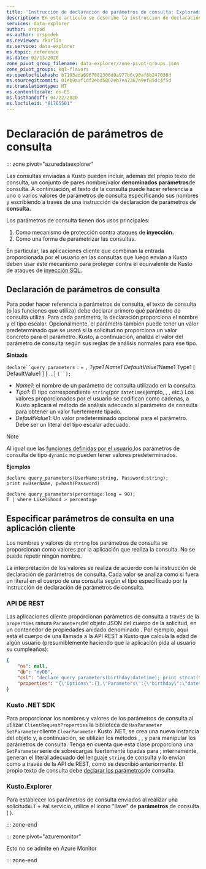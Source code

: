 ```yaml
---
title: 'Instrucción de declaración de parámetros de consulta: Explorador de azure Data Explorer ( Explorador de datos de Azure) Microsoft Docs'
description: En este artículo se describe la instrucción de declaración de parámetros de consulta en el Explorador de datos de Azure.
services: data-explorer
author: orspod
ms.author: orspodek
ms.reviewer: rkarlin
ms.service: data-explorer
ms.topic: reference
ms.date: 02/13/2020
zone_pivot_group_filename: data-explorer/zone-pivot-groups.json
zone_pivot_groups: kql-flavors
ms.openlocfilehash: b7193ada6967882306d9a977b6c90af8b247036d
ms.sourcegitcommit: 01eb9aaf1df2ebd5002eb7ea7367a9ef85dc4f5d
ms.translationtype: MT
ms.contentlocale: es-ES
ms.lasthandoff: 04/22/2020
ms.locfileid: "81765501"
---
```

# <a name="query-parameters-declaration-statement"></a>Declaración de parámetros de consulta

::: zone pivot="azuredataexplorer"

Las consultas enviadas a Kusto pueden incluir, además del propio texto de consulta, un conjunto de pares nombre/valor **denominados parámetros**de consulta. A continuación, el texto de la consulta puede hacer referencia a uno o varios valores de parámetros de consulta especificando sus nombres y escribiendo a través de una instrucción de declaración de parámetros de **consulta.**

Los parámetros de consulta tienen dos usos principales:

1. Como mecanismo de protección contra ataques de **inyección.**
2. Como una forma de parametrizar las consultas.

En particular, las aplicaciones cliente que combinan la entrada proporcionada por el usuario en las consultas que luego envían a Kusto deben usar este mecanismo para proteger contra el equivalente de Kusto de ataques de [inyección SQL.](https://en.wikipedia.org/wiki/SQL_injection)

## <a name="declaring-query-parameters"></a>Declaración de parámetros de consulta

Para poder hacer referencia a parámetros de consulta, el texto de consulta (o las funciones que utiliza) debe declarar primero qué parámetro de consulta utiliza. Para cada parámetro, la declaración proporciona el nombre y el tipo escalar. Opcionalmente, el parámetro también puede tener un valor predeterminado que se usará si la solicitud no proporciona un valor concreto para el parámetro. Kusto, a continuación, analiza el valor del parámetro de consulta según sus reglas de análisis normales para ese tipo.

**Sintaxis**

`declare``query_parameters` `:` `=` `,` *Type1* *Name1* *DefaultValue1*Name1 Type1 [ DefaultValue1 ] [ ...] `(``);`

* *Name1*: el nombre de un parámetro de consulta utilizado en la consulta.
* *Tipo1*: El tipo correspondiente `string`(por `datetime`ejemplo, , , etc.) Los valores proporcionados por el usuario se codifican como cadenas, a Kusto aplicará el método de análisis adecuado al parámetro de consulta para obtener un valor fuertemente tipado.
* *DefaultValue1*: Un valor predeterminado opcional para el parámetro. Debe ser un literal del tipo escalar adecuado.

> [!NOTE]
> Al igual que las [funciones definidas por el usuario,](functions/user-defined-functions.md)los parámetros de consulta de tipo `dynamic` no pueden tener valores predeterminados.

**Ejemplos**

```kusto
declare query_parameters(UserName:string, Password:string);
print n=UserName, p=hash(Password)
```

```kusto
declare query_parameters(percentage:long = 90);
T | where Likelihood > percentage
```

## <a name="specifying-query-parameters-in-a-client-application"></a>Especificar parámetros de consulta en una aplicación cliente

Los nombres y valores de `string` los parámetros de consulta se proporcionan como valores por la aplicación que realiza la consulta. No se puede repetir ningún nombre.

La interpretación de los valores se realiza de acuerdo con la instrucción de declaración de parámetros de consulta. Cada valor se analiza como si fuera un literal en el cuerpo de una consulta según el tipo especificado por la instrucción de declaración de parámetros de consulta.

### <a name="rest-api"></a>API DE REST

Las aplicaciones cliente proporcionan parámetros de consulta a través de la `properties` ranura `Parameters`del objeto JSON del cuerpo de la solicitud, en un contenedor de propiedades anidado denominado . Por ejemplo, aquí está el cuerpo de una llamada a la API REST a Kusto que calcula la edad de algún usuario (presumiblemente haciendo que la aplicación pida al usuario su cumpleaños):

``` json
{
    "ns": null,
    "db": "myDB",
    "csl": "declare query_parameters(birthday:datetime); print strcat(\"Your age is: \", tostring(now() - birthday))",
    "properties": "{\"Options\":{},\"Parameters\":{\"birthday\":\"datetime(1970-05-11)\",\"courses\":\"dynamic(['Java', 'C++'])\"}}"
}
```

### <a name="kusto-net-sdk"></a>Kusto .NET SDK

Para proporcionar los nombres y valores de los parámetros de consulta al utilizar `ClientRequestProperties` la biblioteca de `HasParameter` `SetParameter`cliente `ClearParameter` Kusto .NET, se crea una nueva instancia del objeto y, a continuación, se utilizan los métodos , , y para manipular los parámetros de consulta. Tenga en cuenta que esta clase proporciona una `SetParameter`serie de sobrecargas fuertemente tipadas para ; internamente, generan el literal adecuado del lenguaje `string` de consulta y lo envían como a través de la API de REST, como se describió anteriormente. El propio texto de consulta debe [declarar los parámetros](#declaring-query-parameters)de consulta.

### <a name="kustoexplorer"></a>Kusto.Explorer

Para establecer los parámetros de consulta enviados al realizar una solicitud`ALT` + `P`al servicio, utilice el icono "llave" de **parámetros** de consulta ( ).

::: zone-end

::: zone pivot="azuremonitor"

Esto no se admite en Azure Monitor

::: zone-end

